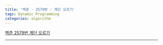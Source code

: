 ```yaml
---
title: '백준 - 2579번 : 계단 오르기'
tags: Dynamic Programming
categories: algorithm
---
```


[백준 2579번 계단 오르기](https://www.acmicpc.net/problem/2579)

<!--more-->

---
